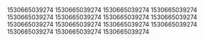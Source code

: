 1530665039274
1530665039274
1530665039274
1530665039274
1530665039274
1530665039274
1530665039274
1530665039274
1530665039274
1530665039274
1530665039274
1530665039274
1530665039274
1530665039274
1530665039274